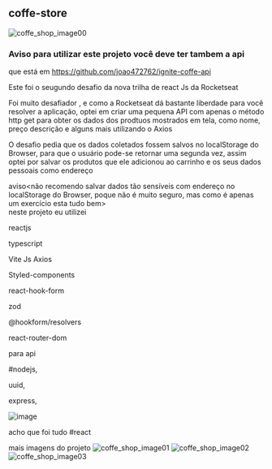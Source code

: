 ## coffe-store
 
![coffe_shop_image00](https://user-images.githubusercontent.com/84108989/182043793-d9bb4e2e-35f9-40db-9cb7-018014e974aa.png)


### Aviso para utilizar este projeto você deve ter tambem a api
que está em https://github.com/joao472762/ignite-coffe-api


Este foi o seugundo desafio da nova trilha de react Js da Rocketseat

Foi  muito desafiador , e como a Rocketseat dá bastante liberdade para você  resolver a aplicação, optei em criar uma pequena API com apenas o método http get para obter os dados dos prodtuos mostrados em tela, como nome, preço descrição e alguns mais utilizando o Axios

O desafio pedia que os dados coletados fossem salvos no localStorage  do Browser, para que o  usuário pode-se retornar uma segunda vez, assim optei por salvar os produtos que ele adicionou ao carrinho e os seus dados pessoais como endereço

aviso<não recomendo salvar dados tão sensíveis com endereço no localStorage do Browser, poque não é muito seguro, mas como é apenas um exercício esta tudo bem>
<br/>
neste projeto eu utilizei

reactjs

typescript

Vite Js
Axios

Styled-components

react-hook-form

zod

@hookform/resolvers

react-router-dom

para api

#nodejs,

uuid,

express,

![image](https://user-images.githubusercontent.com/84108989/182043891-96738f11-7ebd-47a1-99b6-62b000a3a1e1.png)


acho que foi tudo #react 



mais  imagens do projeto
![coffe_shop_image01](https://user-images.githubusercontent.com/84108989/182043923-7f59b5e8-2298-451f-8051-932192ed1398.png)
![coffe_shop_image02](https://user-images.githubusercontent.com/84108989/182043925-a1c9a7f2-99b4-4d71-9c6c-ca368acb7360.png)
![coffe_shop_image03](https://user-images.githubusercontent.com/84108989/182043926-38652ff3-b830-4c40-a416-efd040434ed7.png)



